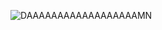 <img alt="DAAAAAAAAAAAAAAAAAAMN" src="https://i.pinimg.com/736x/00/2a/f0/002af0d198daae8bb3a3e770c50edc9f.jpg"></img>

